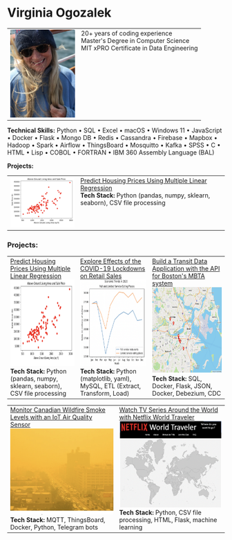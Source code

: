 <!-- # ogozalek.github.io -->
<h1>Virginia Ogozalek</h1>
<table>
  <tr valign="TOP">
    <td><img src="photo_april2023.png" width='150'/></td>
    <td>
      20+ years of coding experience<br>
      Master's Degree in Computer Science<br>
      MIT xPRO Certificate in Data Engineering
      </td>
  </tr>
</table>

<b>Technical Skills:</b> Python &#x2022; SQL &#x2022; Excel &#x2022; macOS &#x2022; Windows 11 &#x2022; JavaScript &#x2022; Docker &#x2022; Flask
&#x2022; Mongo DB &#x2022; Redis &#x2022; Cassandra &#x2022; Firebase &#x2022; Mapbox &#x2022; Hadoop &#x2022; Spark &#x2022; Airflow &#x2022; ThingsBoard
&#x2022; Mosquitto &#x2022; Kafka &#x2022; SPSS 
&#x2022; C &#x2022; HTML &#x2022; Lisp &#x2022; COBOL &#x2022; FORTRAN &#x2022; IBM 360 Assembly Language (BAL)<br> 

<b>Projects:</b><br>
<table>
  <tr valign="TOP">
    <td><img src="scatterplot1_resize2.png" width='250'/></td>
    <td>
      <a href="https://github.com/ogozalek/Predict_Housing_Prices/README.md">Predict Housing Prices Using Multiple Linear Regression</a><br>
      <b>Tech Stack:</b> Python (pandas, numpy, sklearn, seaborn), CSV file processing
      </td>
  </tr>
</table>

<h3>Projects:</h3>
<table>
  <!-- <tr>
    <th width="34%"><a href="https://github.com/ogozalek/Predict_Housing_Prices/README.md">Predict Housing Prices Using Multiple Linear Regression</a></th>
    <th width="33%"> <a href="https://github.com/ogozalek/Covid19_and_Retail_Sales">Explore Effects of the COVID-19 Lockdowns on Retail Sales </a></th>
    <th width="33%"> <a href="https://github.com/ogozalek/Transit_Application">Build a Transit Data Application with the API for Boston's MBTA system</a></th>
  </tr> -->
  <tr valign="TOP">
    <td>
    <a href="https://github.com/ogozalek/Predict_Housing_Prices/README.md">Predict Housing Prices Using Multiple Linear Regression</a>
    <img src="scatterplot1_resize2.png" height='200'/><br>  
    <b>Tech Stack:</b> Python (pandas, numpy, sklearn, seaborn), CSV file processing
    </td>
    <td>
      <a href="https://github.com/ogozalek/Covid19_and_Retail_Sales">Explore Effects of the COVID-19 Lockdowns on Retail Sales </a>
      <img src="lineplot1.png" height='200'/><br>
     <b>Tech Stack:</b> Python (matplotlib, yaml), MySQL, ETL (Extract, Transform, Load)
     </td>
    <td>
    <a href="https://github.com/ogozalek/Transit_Application">Build a Transit Data Application with the API for Boston's MBTA system</a>
    <img src="mbtaMap_resize2.png" height='200'/><br>
      <b>Tech Stack:</b> SQL, Docker, Flask, JSON, Docker, Debezium, CDC
    </td>
  </tr>
  </table>

  <table>
  <!-- <tr>
    <th width="34%"><a href="https://github.com/ogozalek/Canadian_Wildfires">Monitor Canadian Wildfire Smoke Levels with an IoT Air Quality Sensor</a></th>
    <th width="33%"><a href="https://github.com/ogozalek/Netflix_World_Traveler/blob/main/README.md">Watch TV Series Around the World with Netflix World Traveler</a></th>
    <th width="33%"><a href="https://github.com/ogozalek/Transit_Application">One More Project Goes Here</a></th>
  </tr> -->
  <tr valign="TOP">
    <td>
    <a href="https://github.com/ogozalek/Canadian_Wildfires">Monitor Canadian Wildfire Smoke Levels with an IoT Air Quality Sensor</a><br>
    <img src="yellowAir_resize2.png" height='200'/><br>  
    <b>Tech Stack:</b> MQTT, ThingsBoard, Docker, Python, Telegram bots
    </td>
    <td>
     <a href="https://github.com/ogozalek/Netflix_World_Traveler/blob/main/README.md">Watch TV Series Around the World with Netflix World Traveler</a><br>
     <img src="worldmap_resize2.png" height='200'/><br>
     <b>Tech Stack:</b> Python, CSV file processing, HTML, Flask, machine learning
     </td>
    <!-- <td>
     <a href="https://github.com/ogozalek/Transit_Application">Build a Transit Data Application with the API for Boston's MBTA system</a>
      <img src="mbtaMap_resize2.png" height='200'/><br>
      <b>Tech Stack:</b> SQL, Docker, Flask, JSON, Docker, Debezium, CDC
    </td> -->
  </tr>
  </table>
 
  <!-- <table>
    <tr valign="TOP">
     <td><a href="https://github.com/ogozalek/Canadian_Wildfires">Monitor Smoke from Canadian Wildfires With IoT Air Quality Sensor</a><br>
    <img src="orangeAir.png" width='200'/><br>
      Use ThingsBoard with an AQI sensor to sound an alarm
       when smoke makes breathing outside dangerous.
    </td>
    <td><a href="https://github.com/ogozalek/Netflix_World_Traveler/blob/main/README.md">Netflix World Traveler</a><br>
    <img src="worldmap.png" width='200'/><br>  
      Track Netflix TV series from around the world.
    </td>
  </tr>
</table> -->

<!-- <b>Education:</b> &#x2022; MIT xPRO Certificate in Data Engineering (2023) &#x2022; Harvard University ALM Studio Arts, Film & Photogaphy (2002) &#x2022; Northeastern University PhD Law & Public Policy (1992) &#x2022; WPI MS Computer Science (1985) &#x2022; Colby College BA Psychology (1976)<br><br> -->

<!-- <b>Awards & Achievements:</b> &#x2022; <i>Jeopardy!</i> Contestant (2011) &#x2022; Crite Prize for thesis "Pop Goes the Electric Chair: Interpreting an American Icon From Warhol to the Web" (Harvard University 2002) &#x2022; Special Thanks credit in Errol Morris's film <i>Mr. Death</i> (1999) &#x2022; Invited Admiral Grace Hopper to be Commencement Speaker at my Mom's Alma Mater, Worcester State College (<a href="https://github.com/ogozalek/Grace_Hopper">1984</a>) -->
